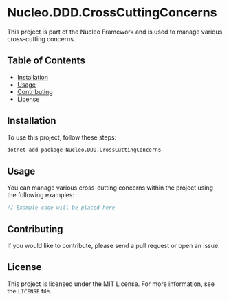 # Nucleo.DDD.CrossCuttingConcerns
This project is part of the Nucleo Framework and is used to manage various cross-cutting concerns.

## Table of Contents
- [Installation](#installation)
- [Usage](#usage)
- [Contributing](#contributing)
- [License](#license)

## Installation
To use this project, follow these steps:

```bash
dotnet add package Nucleo.DDD.CrossCuttingConcerns
```

## Usage
You can manage various cross-cutting concerns within the project using the following examples:

```csharp
// Example code will be placed here
```

## Contributing
If you would like to contribute, please send a pull request or open an issue.

## License
This project is licensed under the MIT License. For more information, see the `LICENSE` file.
